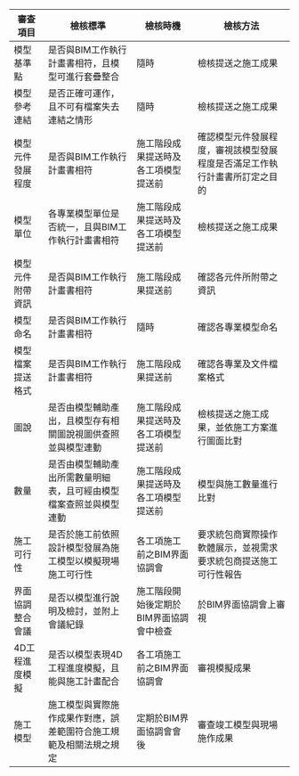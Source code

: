 | 審查項目     | 檢核標準                              | 檢核時機                  | 檢核方法                                  |
| -------- | --------------------------------- | --------------------- | ------------------------------------- |
| 模型基準點    | 是否與BIM工作執行計畫書相符，且模型可進行套疊整合        | 隨時                    | 檢核提送之施工成果                             |
| 模型參考連結   | 是否正確可運作，且不可有檔案失去連結之情形             | 隨時                    | 檢核提送之施工成果                             |
| 模型元件發展程度 | 是否與BIM工作執行計畫書相符                   | 施工階段成果提送時及各工項模型提送前    | 確認模型元件發展程度，審視該模型發展程度是否滿足工作執行計畫書所訂定之目的 |
| 模型單位     | 各專業模型單位是否統一，且與BIM工作執行計畫書相符        | 施工階段成果提送時及各工項模型提送前    | 檢核提送之施工成果                             |
| 模型元件附帶資訊 | 是否與BIM工作執行計畫書相符                   | 施工階段成果提送前             | 確認各元件所附帶之資訊                           |
| 模型命名     | 是否與BIM工作執行計畫書相符                   | 隨時                    | 確認各專業模型命名                             |
| 模型檔案提送格式 | 是否與BIM工作執行計畫書相符                   | 施工階段成果提送前             | 確認各專業及文件檔案格式                          |
| 圖說       | 是否由模型輔助產出，且模型存有相關圖說視圖供查照並與模型連動    | 施工階段成果提送時及各工項模型提送前    | 檢核提送之施工成果，並依施工方案進行圖面比對                |
| 數量       | 是否由模型輔助產出所需數量明細表，且可經由模型檔案查照並與模型連動 | 施工階段成果提送時及各工項模型提送前    | 模型與施工數量進行比對                           |
| 施工可行性    | 是否於施工前依照設計模型發展為施工模型以模擬現場施工可行性     | 各工項施工前之BIM界面協調會       | 要求統包商實際操作軟體展示，並視需求要求統包商提送施工可行性報告      |
| 界面協調整合會議 | 是否以模型進行說明及檢討，並附上會議紀錄              | 施工階段開始後定期於BIM界面協調會中檢查 | 於BIM界面協調會上審視                          |
| 4D工程進度模擬 | 是否以模型表現4D工程進度模擬，且能與施工計畫配合         | 各工項施工前之BIM界面協調會       | 審視模擬成果                                |
| 施工模型     | 施工模型與實際施作成果作對應，誤差範圍符合施工規範及相關法規之規定 | 定期於BIM界面協調會會後         | 審查竣工模型與現場施作成果                         |